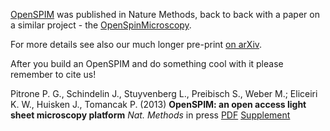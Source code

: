 ---
---
[OpenSPIM](https://www.nature.com/nmeth/journal/vaop/ncurrent/full/nmeth.2507.html) was published in Nature Methods, back to back with a paper on a similar project - the [OpenSpinMicroscopy](https://www.nature.com/nmeth/journal/vaop/ncurrent/full/nmeth.2508.html).

For more details see also our much longer pre-print [on arXiv](https://arxiv.org/abs/1302.1987).

After you build an OpenSPIM and do something cool with it please remember to cite us!

Pitrone P. G., Schindelin J., Stuyvenberg L., Preibisch S., Weber M.; Eliceiri K. W., Huisken J., Tomancak P. (2013) **OpenSPIM: an open access light sheet microscopy platform** *Nat. Methods* in press [PDF](documents/Nmeth.2507.pdf) [Supplement](document/Nmeth.2507-S1.pdf)
